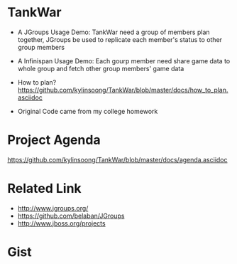 TankWar
=======

* A JGroups Usage Demo: TankWar need a group of members plan together, JGroups be used to replicate each member's status to other group members

* A Infinispan Usage Demo: Each gourp member need share game data to whole group and fetch other group members' game data

* How to plan?
https://github.com/kylinsoong/TankWar/blob/master/docs/how_to_plan.asciidoc

* Original Code came from my college homework

Project Agenda 
===============
https://github.com/kylinsoong/TankWar/blob/master/docs/agenda.asciidoc


Related Link
============

* http://www.jgroups.org/
* https://github.com/belaban/JGroups
* http://www.jboss.org/projects


Gist
====

<script src="https://gist.github.com/4350065.js"></script>
